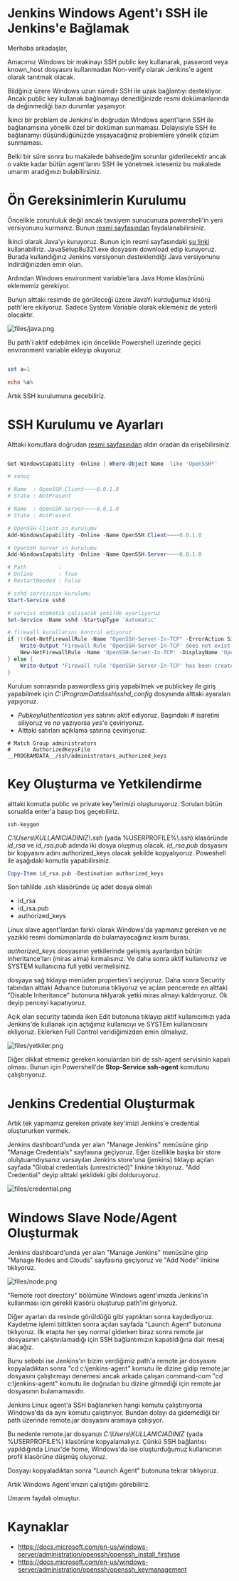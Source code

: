 # Jenkins Windows Agent'ı SSH ile Jenkins'e Bağlamak 

Merhaba arkadaşlar,

Amacımız Windows bir makinayı SSH public key kullanarak, password veya known_host dosyasını kullanmadan Non-verify olarak Jenkins'e agent olarak tanıtmak olacak.

Bildğiniz üzere Windows uzun süredir SSH ile uzak bağlantıyı destekliyor. Ancak public key kullanak bağlnamayı denediğinizde resmi dokümanlarında da değinmediği bazı durumlar yaşanıyor. 

İkinci bir problem de Jenkins'in doğrudan Windows agent'ların SSH ile bağlanamsına yönelik özel bir doküman sunmaması. Dolayısiyle SSH ile bağlanamyı düşündüğünüzde yaşayacağınız problemlere yönelik çözüm sunmaması.

Belki bir süre sonra bu makalede bahsedeğim sorunlar giderilecektir ancak o vakte kadar bütün agent'larını SSH ile yönetmek isteseniz bu makalede umarım aradığınızı bulabilirsiniz.


# Ön Gereksinimlerin Kurulumu


Öncelikle zorunluluk değil ancak tavsiyem sunucunuza powershell'in yeni versiyonunu kurmanız. Bunun [resmi sayfasından](https://docs.microsoft.com/tr-tr/powershell/scripting/install/installing-powershell-on-windows?view=powershell-7.2) faydalanabilirsiniz.

İkinci olarak Java'yı kuruyoruz. Bunun  için resmi sayfasındaki [şu linki](https://www.java.com/download/ie_manual.jsp) kullanabiliriz. JavaSetup8u321.exe dosyasını download edip kuruyoruz. Burada kullandığınız Jenkins versiyonun destekleridiği Java versiyonunu indirdiğinizden emin olun.

Ardından Windows environment variable'lara Java Home klasörünü eklememiz gerekiyor.

Bunun alttaki resimde de görüleceği üzere JavaYı kurduğumuz klsörü path'lere ekliyoruz. Sadece System Variable olarak eklemeniz de yeterli olacaktır.


![files/java.png](files/java.png)

Bu path'i aktif edebilmek için öncelikle Powershell üzerinde geçici environment variable ekleyip okuyoruz

```powershell

set a=1

echo %a%
```

Artık SSH kurulumuna gecebiliriz.


# SSH Kurulumu ve Ayarları


Alttaki komutlara doğrudan [resmi sayfasından](https://docs.microsoft.com/en-us/windows-server/administration/openssh/openssh_install_firstuse) aldın oradan da erişebilirsiniz.

```powershell

Get-WindowsCapability -Online | Where-Object Name -like 'OpenSSH*'

# sonuç

# Name  : OpenSSH.Client~~~~0.0.1.0
# State : NotPresent

# Name  : OpenSSH.Server~~~~0.0.1.0
# State : NotPresent

# OpenSSH Client ın kurulumu
Add-WindowsCapability -Online -Name OpenSSH.Client~~~~0.0.1.0

# OpenSSH Server ın kurulumu
Add-WindowsCapability -Online -Name OpenSSH.Server~~~~0.0.1.0

# Path          :
# Online        : True
# RestartNeeded : False

# sshd servisinin kurulumu
Start-Service sshd

# servisi otomatik çalışacak şekilde ayarlıyoruz
Set-Service -Name sshd -StartupType 'Automatic'

# firewall kurallarını kontrol ediyoruz
if (!(Get-NetFirewallRule -Name "OpenSSH-Server-In-TCP" -ErrorAction SilentlyContinue | Select-Object Name, Enabled)) {
    Write-Output "Firewall Rule 'OpenSSH-Server-In-TCP' does not exist, creating it..."
    New-NetFirewallRule -Name 'OpenSSH-Server-In-TCP' -DisplayName 'OpenSSH Server (sshd)' -Enabled True -Direction Inbound -Protocol TCP -Action Allow -LocalPort 22
} else {
    Write-Output "Firewall rule 'OpenSSH-Server-In-TCP' has been created and exists."
}

```
Kurulum sonrasında paswordless giriş yapabilmek ve publickey ile giriş yapabilmek için _C:\ProgramData\ssh\sshd_config_ dosysında alttaki ayaraları yapıyoruz.

- _PubkeyAuthentication yes_ satırını aktif ediyoruz. Başındaki _#_ isaretini siliyoruz ve _no_ yazıyorsa _yes_'e çeviriyoruz.
- Alttaki satırları açıklama satırına çeviriyoruz.

```config
# Match Group administrators
#       AuthorizedKeysFile __PROGRAMDATA__/ssh/administrators_authorized_keys
```
 
# Key Oluşturma ve Yetkilendirme

alttaki komutla public ve private key'lerimizi oluşturuyoruz. Sorulan bütün sorualda enter'a basıp boş geçebiliriz.

```
ssh-keygen
```

_C:\Users\KULLANICIADINIZ\\.ssh_ (yada %USERPROFILE%\\.ssh) klasöründe _id_rsa_ ve _id_rsa.pub_ adında iki dosya oluşmuş olacak. _id_rsa.pub_ dosyasını bir kopyasını adını authorized_keys olacak şekilde kopyalıyoruz. Poweshell ile aşağıdaki komutla yapabilirsiniz.

```powershell
Copy-Item id_rsa.pub -Destination authorized_keys
```

Son tahlilde .ssh klasöründe üç adet dosya olmalı

- id_rsa
- id_rsa.pub
- authorized_keys

Linux slave agent'lardan farklı olarak Windows'da yapmanız gereken ve ne yazıkki resmi domümanlarda da bulamayacağınız kısım burası.


_authorized_keys_ dosyasının yetkilerinde gelişmiş ayarlardan bütün inheritance'ları (miras alma) kırmalısınız. Ve daha sonra aktif kullanıcınız ve SYSTEM kullanıcına full yetki vermelisiniz.

dosyaya sağ tıklayıp menüden properties'i seçiyoruz. Daha sonra Security tabından alttaki Advance butonuna tıklıyoruz ve açılan pencerede en alttaki "Disable Inheritance" butonuna tıklyarak yetki miras almayı kaldırıyoruz. Ok deyip penceyi kapatıyoruz. 

Açık olan security tabında iken Edit butonuna tıklayıp aktif kullanıcımızı yada Jenkins'de kullanak için açtığımız kullanıcıyı ve SYSTEm kullanıcısını ekliyoruz. Eklerken Full Control veridiğimizden emin olmalıyız.

![files/yetkiler.png](files/yetkiler.png)


Diğer dikkat etmemiz gereken konulardan biri de ssh-agent servisinin kapalı olması. Bunun için Powershell'de  __Stop-Service ssh-agent__ komutunu çalıştırıyoruz.

# Jenkins Credential Oluşturmak

Artık tek yapmamız gereken private key'imizi Jenkins'e credential oluştururken vermek.

Jenkins dashboard'unda yer alan "Manage Jenkins" menüsüne girip  "Manage Credentials" sayfasına geçiyoruz. Eğer özellikle başka bir store olulştuamdıysanız varsayılan Jenkins store'una (jenkins) tıklayıp açılan sayfada "Global credentials (unrestricted)" linkine tıklıyoruz. "Add Credential" deyip alttaki şekildeki gibi dolduruyoruz.


![files/credential.png](files/credential.png)

# Windows Slave Node/Agent Oluşturmak 

Jenkins dashboard'unda yer alan "Manage Jenkins" menüsüne girip "Manage Nodes and Clouds" sayfasına geçiyoruz ve "Add Node" linkine tıklıyoruz.


![files/node.png](files/node.png)

"Remote root directory" bölümüne Windows agent'ımızda Jenkins'in kullanması için gerekli klasörü oluşturup path'ini giriyoruz.

Diğer ayarları da resinde görüldüğü gibi yaptıktan sonra kaydediyoruz. Kaydetme işlemi bittikten sonra açılan sayfada "Launch Agent" butonuna tıklıyoruz. İlk etapta her şey normal giderken biraz sonra remote.jar dosyasının çalıştırılamadığı için SSH bağlantımızın kapatıldığına dair mesaj alacağız.

Bunu sebebi ise Jenkins'ın bizim verdiğimiz path'a remote.jar dosyasını kopyaladıktan sonra "cd c:\jenkins-agent"  komutu ile dizine gidip remote.jar dosyasını çalıştırmayı denemesi ancak arkada çalışan command-com  "cd c:\jenkins-agent" komutu ile doğrudan bu dizine gitmediği için remote.jar dosyasının bulamamasıdır.

Jenkins Linux agent'a SSH bağlanırken hangi komutu çalıştırıyorsa Windows'da da aynı komutu çalıştırıyor. Bundan dolayı da gidemediği bir path üzerinde remote.jar dosyasını aramaya çalışıyor.

Bu nedenle remote.jar dosyanızı _C:\Users\KULLANICIADINIZ_ (yada %USERPROFILE%) klasörüne kopyalamalıyız. Çünkü SSH bağlantısı yapıldığında Linux'de home, Windows'da ise oluşturduğumuz kullanıcının profil klasörüne düşmüş oluyoruz.

Dosyayı kopyaladıktan sonra "Launch Agent" butonuna tekrar tıklıyoruz. 

Artık Windows Agent'ımızın çalıştığını görebiliriz.

Umarım faydalı olmuştur.



 # Kaynaklar
 - https://docs.microsoft.com/en-us/windows-server/administration/openssh/openssh_install_firstuse
 - https://docs.microsoft.com/en-us/windows-server/administration/openssh/openssh_keymanagement
